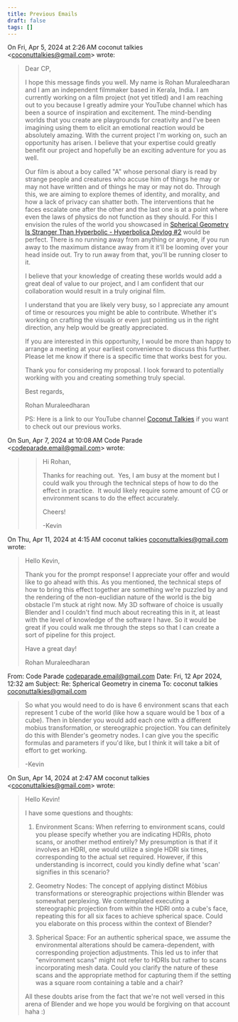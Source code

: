 ```yaml
---
title: Previous Emails
draft: false
tags: []
---
```

 
On Fri, Apr 5, 2024 at 2:26 AM coconut talkies <[coconuttalkies@gmail.com](mailto:coconuttalkies@gmail.com)> wrote:  

> Dear CP,
> 
>   
> 
> I hope this message finds you well. My name is Rohan Muraleedharan and I am an independent filmmaker based in Kerala, India. I am currently working on a film project (not yet titled) and I am reaching out to you because I greatly admire your YouTube channel which has been a source of inspiration and excitement. The mind-bending worlds that you create are playgrounds for creativity and I've been imagining using them to elicit an emotional reaction would be absolutely amazing. With the current project I'm working on, such an opportunity has arisen. I believe that your expertise could greatly benefit our project and hopefully be an exciting adventure for you as well.
> 
>   
> 
> Our film is about a boy called "A" whose personal diary is read by strange people and creatures who accuse him of things he may or may not have written and of things he may or may not do. Through this, we are aiming to explore themes of identity, and morality, and how a lack of privacy can shatter both. The interventions that he faces escalate one after the other and the last one is at a point where even the laws of physics do not function as they should. For this I envision the rules of the world you showcased in [Spherical Geometry Is Stranger Than Hyperbolic - Hyperbolica Devlog #2](https://youtu.be/yY9GAyJtuJ0?si=6HK_OZ0ZdKOePBCk) would be perfect. There is no running away from anything or anyone, if you run away to the maximum distance away from it it'll be looming over your head inside out. Try to run away from that, you'll be running closer to it. 
> 
>   
> 
> I believe that your knowledge of creating these worlds would add a great deal of value to our project, and I am confident that our collaboration would result in a truly original film.
> 
>   
> 
> I understand that you are likely very busy, so I appreciate any amount of time or resources you might be able to contribute. Whether it's working on crafting the visuals or even just pointing us in the right direction, any help would be greatly appreciated.
> 
>   
> 
> If you are interested in this opportunity, I would be more than happy to arrange a meeting at your earliest convenience to discuss this further. Please let me know if there is a specific time that works best for you. 
> 
>   
> 
> Thank you for considering my proposal. I look forward to potentially working with you and creating something truly special.
> 
>   
> 
> Best regards,
> 
>   
> 
> Rohan Muraleedharan
> 
>   
> 
> PS: Here is a link to our YouTube channel [Coconut Talkies](https://www.youtube.com/@coconuttalkies) if you want to check out our previous works.

On Sun, Apr 7, 2024 at 10:08 AM Code Parade <[codeparade.email@gmail.com](mailto:codeparade.email@gmail.com)> wrote:  
> 
> > Hi Rohan,
> > 
> >   
> > 
> > Thanks for reaching out.  Yes, I am busy at the moment but I could walk you through the technical steps of how to do the effect in practice.  It would likely require some amount of CG or environment scans to do the effect accurately.
> > 
> >   
> > 
> > Cheers!
> > 
> > -Kevin

On Thu, Apr 11, 2024 at 4:15 AM coconut talkies [coconuttalkies@gmail.com](mailto:coconuttalkies@gmail.com) wrote:  

> Hello Kevin,
> 
>   
> 
> Thank you for the prompt response! I appreciate your offer and would like to go ahead with this. As you mentioned, the technical steps of how to bring this effect together are something we're puzzled by and the rendering of the non-euclidian nature of the world is the big obstacle I'm stuck at right now. My 3D software of choice is usually Blender and I couldn't find much about recreating this in it, at least with the level of knowledge of the software I have. So it would be great if you could walk me through the steps so that I can create a sort of pipeline for this project.  
>   
> 
> Have a great day!  
> 
> Rohan Muraleedharan

From: Code Parade <codeparade.email@gmail.com>
Date: Fri, 12 Apr 2024, 12:32 am
Subject: Re: Spherical Geometry in cinema
To: coconut talkies <coconuttalkies@gmail.com>

>So what you would need to do is have 6 environment scans that each represent 1 cube of the world (like how a square would be 1 box of a cube).  Then in blender you would add each one with a different mobius transformation, or stereographic projection.  You can definitely do this with Blender's geometry nodes.  I can give you the specific formulas and parameters if you'd like, but I think it will take a bit of effort to get working.
>
>-Kevin

On Sun, Apr 14, 2024 at 2:47 AM coconut talkies <[coconuttalkies@gmail.com](mailto:coconuttalkies@gmail.com)> wrote:  

> Hello Kevin!
> 
> I have some questions and thoughts:
> 
>   
> 
> 1. Environment Scans: When referring to environment scans, could you please specify whether you are indicating HDRIs, photo scans, or another method entirely? My presumption is that if it involves an HDRI, one would utilize a single HDRI six times, corresponding to the actual set required. However, if this understanding is incorrect, could you kindly define what 'scan' signifies in this scenario?
> 
> 2. Geometry Nodes: The concept of applying distinct Möbius transformations or stereographic projections within Blender was somewhat perplexing. We contemplated executing a stereographic projection from within the HDRI onto a cube's face, repeating this for all six faces to achieve spherical space. Could you elaborate on this process within the context of Blender?
> 
> 3. Spherical Space: For an authentic spherical space, we assume the environmental alterations should be camera-dependent, with corresponding projection adjustments. This led us to infer that "environment scans" might not refer to HDRIs but rather to scans incorporating mesh data. Could you clarify the nature of these scans and the appropriate method for capturing them if the setting was a square room containing a table and a chair?
> 
>   
> 
> All these doubts arise from the fact that we're not well versed in this arena of Blender and we hope you would be forgiving on that account haha :)







